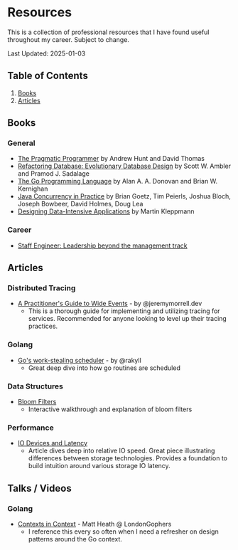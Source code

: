 # Resources
This is a collection of professional resources that I have found useful throughout my career. Subject to change. 

Last Updated: 2025-01-03

## Table of Contents
1. [Books](#books) 
2. [Articles](#articles)

## Books 
### General 
- [The Pragmatic Programmer](https://www.amazon.com/Pragmatic-Programmer-Journeyman-Master/dp/020161622X) by Andrew Hunt and David Thomas
- [Refactoring Database: Evolutionary Database Design](https://www.amazon.com/Refactoring-Databases-Evolutionary-Database-Design/dp/0321293533) by Scott W. Ambler and Pramod J. Sadalage
- [The Go Programming Language](https://www.amazon.com/Programming-Language-Addison-Wesley-Professional-Computing/dp/0134190440) by Alan A. A. Donovan and Brian W. Kernighan
- [Java Concurrency in Practice](https://www.amazon.com/Java-Concurrency-Practice-Brian-Goetz/dp/0321349601) by Brian Goetz, Tim Peierls, Joshua Bloch, Joseph Bowbeer, David Holmes, Doug Lea
- [Designing Data-Intensive Applications](https://www.amazon.com/Designing-Data-Intensive-Applications-Reliable-Maintainable/dp/1449373321) by Martin Kleppmann 

### Career 
- [Staff Engineer: Leadership beyond the management track](https://staffeng.com/book)


## Articles

### Distributed Tracing 
- [A Practitioner's Guide to Wide Events](https://jeremymorrell.dev/blog/a-practitioners-guide-to-wide-events/) - by @jeremymorrell.dev 
    - This is a thorough guide for implementing and utilizing tracing for services. Recommended for anyone looking to level up their tracing practices.  

### Golang 
- [Go's work-stealing scheduler](https://rakyll.org/scheduler/) - by @rakyll 
    - Great deep dive into how go routines are scheduled

### Data Structures
- [Bloom Filters](https://samwho.dev/bloom-filters/)
    - Interactive walkthrough and explanation of bloom filters

### Performance 
- [IO Devices and Latency](https://planetscale.com/blog/io-devices-and-latency) 
    - Article dives deep into relative IO speed. Great piece illustrating differences between storage technologies. Provides a foundation to build intuition around various storage IO latency. 

## Talks / Videos

### Golang
- [Contexts in Context](https://www.youtube.com/watch?v=GhRG_7X4BPI) - Matt Heath @ LondonGophers
    - I reference this every so often when I need a refresher on design patterns around the Go context. 
